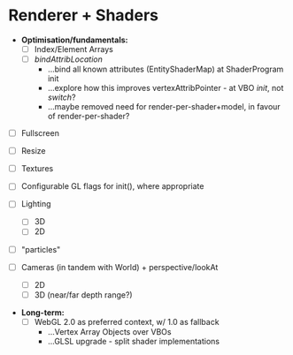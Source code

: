# Renderer + Shaders

- **Optimisation/fundamentals:**
    - [ ] Index/Element Arrays
    - [ ] *bindAttribLocation*
        - ...bind all known attributes (EntityShaderMap) at ShaderProgram init
        - ...explore how this improves vertexAttribPointer - at VBO *init*, not *switch*?
        - ...maybe removed need for render-per-shader+model, in favour of render-per-shader?

- [ ] Fullscreen

- [ ] Resize

- [ ] Textures

- [ ] Configurable GL flags for init(), where appropriate

- [ ] Lighting
    - [ ] 3D
    - [ ] 2D

- [ ] "particles"

- [ ] Cameras (in tandem with World) + perspective/lookAt
    - [ ] 2D
    - [ ] 3D (near/far depth range?)

- **Long-term:**
    - [ ] WebGL 2.0 as preferred context, w/ 1.0 as fallback
        - ...Vertex Array Objects over VBOs
        - ...GLSL upgrade - split shader implementations
